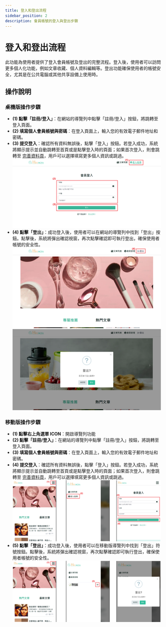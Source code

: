 ```yaml
---
title: 登入和登出流程
sidebar_position: 2
description: 會員帳號的登入與登出步驟
---
```


# 登入和登出流程

此功能為使用者提供了登入會員帳號及登出的完整流程。登入後，使用者可以訪問更多個人化功能，例如文章收藏、個人資料編輯等。登出功能確保使用者的帳號安全，尤其是在公共電腦或其他共享設備上使用時。

## 操作說明

### 桌機版操作步驟

- **(1) 點擊「註冊/登入」**：在網站的導覽列中點擊「註冊/登入」按鈕，將跳轉至登入頁面。
- **(2) 填寫個人會員帳號與密碼**：在登入頁面上，輸入您的有效電子郵件地址和密碼。
- **(3) 提交登入**：確認所有資料無誤後，點擊「登入」按鈕。若登入成功，系統將顯示提示並自動跳轉至首頁或是點擊登入時的頁面；如果首次登入，則會跳轉至 [完善資料頁](/docs/website-features/member-features/first_login_more_account.md)，用戶可以選擇填寫更多個人資訊或跳過。
  ![登入和登出流程](./img/member-login.png)
- **(4) 點擊「登出」**：成功登入後，使用者可以在網站的導覽列中找到「登出」按鈕。點擊後，系統將彈出確認視窗，再次點擊確認即可執行登出，確保使用者帳號的安全性。
  ![登入和登出流程](./img/member-logout.png)
  ![登入和登出流程](./img/member-logout-2.png)

### 移動版操作步驟

- **(1) 點擊右上角選單 ICON**：開啟導覽列功能
- **(2) 點擊「註冊/登入」**：在網站的導覽列中點擊「註冊/登入」按鈕，將跳轉至登入頁面。
- **(3) 填寫個人會員帳號與密碼**：在登入頁面上，輸入您的有效電子郵件地址和密碼。
- **(4) 提交登入**：確認所有資料無誤後，點擊「登入」按鈕。若登入成功，系統將顯示提示並自動跳轉至首頁或是點擊登入時的頁面；如果首次登入，則會跳轉至 [完善資料頁](/docs/website-features/member-features/first_login_more_account.md)，用戶可以選擇填寫更多個人資訊或跳過。
  ![登入和登出流程](./img/member-login-mobile-1.png)
- **(5) 點擊「登出」**：成功登入後，使用者可以在移動版導覽列中找到「登出」符號按鈕。點擊後，系統將彈出確認視窗，再次點擊確認即可執行登出，確保使用者帳號的安全性。
  ![登入和登出流程](./img/member-login-mobile-2.png)
